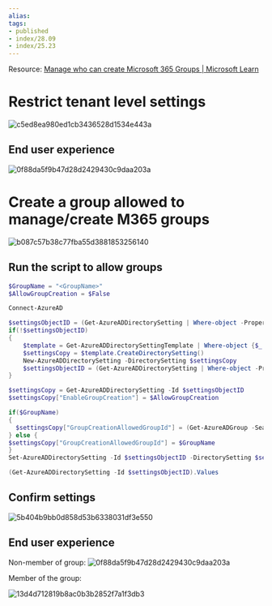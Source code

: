 ```yaml
---
alias:
tags:
- published
- index/28.09
- index/25.23
---
```


Resource: [Manage who can create Microsoft 365 Groups | Microsoft Learn](https://learn.microsoft.com/en-us/microsoft-365/solutions/manage-creation-of-groups?view=o365-worldwide)

# Restrict tenant level settings

![c5ed8ea980ed1cb3436528d1534e443a](https://i.imgur.com/1882QNI.png)

## End user experience

![0f88da5f9b47d28d2429430c9daa203a](https://i.imgur.com/Orm833q.png)



# Create a group allowed to manage/create M365 groups

![b087c57b38c77fba55d3881853256140](https://i.imgur.com/dMi0ZFQ.png)


## Run the script to allow groups

```powershell
$GroupName = "<GroupName>"
$AllowGroupCreation = $False

Connect-AzureAD

$settingsObjectID = (Get-AzureADDirectorySetting | Where-object -Property Displayname -Value "Group.Unified" -EQ).id
if(!$settingsObjectID)
{
    $template = Get-AzureADDirectorySettingTemplate | Where-object {$_.displayname -eq "group.unified"}
    $settingsCopy = $template.CreateDirectorySetting()
    New-AzureADDirectorySetting -DirectorySetting $settingsCopy
    $settingsObjectID = (Get-AzureADDirectorySetting | Where-object -Property Displayname -Value "Group.Unified" -EQ).id
}

$settingsCopy = Get-AzureADDirectorySetting -Id $settingsObjectID
$settingsCopy["EnableGroupCreation"] = $AllowGroupCreation

if($GroupName)
{
  $settingsCopy["GroupCreationAllowedGroupId"] = (Get-AzureADGroup -SearchString $GroupName).objectid
} else {
$settingsCopy["GroupCreationAllowedGroupId"] = $GroupName
}
Set-AzureADDirectorySetting -Id $settingsObjectID -DirectorySetting $settingsCopy

(Get-AzureADDirectorySetting -Id $settingsObjectID).Values
```

## Confirm settings

![5b404b9bb0d858d53b6338031df3e550](https://i.imgur.com/IFT7X9T.png)

## End user experience

Non-member of group:
![0f88da5f9b47d28d2429430c9daa203a](https://i.imgur.com/Orm833q.png)


Member of the group:

![13d4d712819b8ac0b3b2852f7a1f3db3](https://i.imgur.com/96PWRur.png)